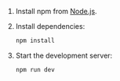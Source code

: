 
1. Install npm from [Node.js](https://nodejs.org/).
2. Install dependencies:

   ```bash
   npm install
   ```

3. Start the development server:

   ```bash
   npm run dev
   ```
